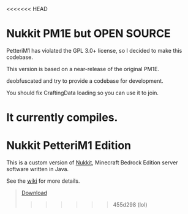 <<<<<<< HEAD
# Nukkit PM1E but OPEN SOURCE

PetteriM1 has violated the GPL 3.0+ license, so I decided to make this codebase.

This version is based on a near-release of the original PM1E.

deobfuscated and try to provide a codebase for development.

You should fix CraftingData loading so you can use it to join.

It currently compiles.
=======
# Nukkit PetteriM1 Edition
This is a custom version of [Nukkit](https://github.com/CloudburstMC/Nukkit), Minecraft Bedrock Edition server software written in Java.

See the [wiki](https://github.com/PetteriM1/NukkitPetteriM1Edition/wiki) for more details.

>[Download](https://github.com/PetteriM1/NukkitPetteriM1Edition/releases)
>>>>>>> 455d298 (lol)
